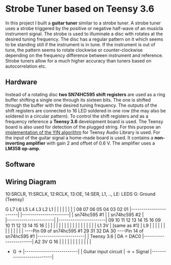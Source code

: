 # Strobe Tuner based on Teensy 3.6

In this project I built a **guitar tuner** similar to a strobe tuner. A strobe tuner uses a strobe triggered by the positive or negative half-wave of an musicla instrument signal. The strobe is used to illuminate a disc with rotates at the desired tuning frequency. The disc has a regular pattern on it which seems to be standing still if the instrument is in tune. If the instrument is out of tune, the pattern seems to rotate clockwise or counter-clockwise depending on the frequency difference between instrument and reference. Strobe tuners allow for a much higher accuracy than tuners based on autocorrelation etc.

## Hardware
Instead of a rotating disc **two SN74HC595 shift registers** are used as a ring buffer shifting a single one through its sixteen bits. The one is shifted through the buffer with the desired tuning frequency. The outputs of the shift registers are connected to 16 LED soldered in one row (the may also be soldered in a circular pattern).
To control the shift registers and as a frequency reference a **Teensy 3.6** development board is used. The Teensy board is also used for detection of the plugged string. For this purpose an [implementation of the YIN algorithm](https://github.com/duff2013/AudioTuner) for Teensy Audio Library is used.
For the input of the guitar signal a home-made board is used. It contains a **non-inverting amplifier** with gain 2 and offset of 0.6 V. The amplifier uses a **LM358 op-amp**.

## Software

## Wiring Diagram

10:SRCLR, 11:SRCLK, 12:RCLK, 13:OE, 14:SER, L1, .., LE: LEDS
G: Ground (Teensy)

 G  L7 L6 L5 L4 L3 L2 L1
 |  |  |  |  |  |  |  |
 08 07 06 05 04 03 02 01
|-----------------------| |-----------------------|
|    sn74hc595 #1       | |    sn74hc595 #2       |  
|-----------------------| |-----------------------|
 09 10 11 12 13 14 15 16   09 10 11 12 13 14 15 16
    |  |  |  |  |  |  |    |  |  |  |  |  |  |
    |  |  |  |  |  L1 3V   | [same as \#1] |  L9
    |  |  |  |  |          |              |
    |  |  |  |  |          |              ----Pin 09 of sn74hc595 \#1
    29 31 32 DA 30         ----Pin 14 of sn74hc595 \#1
|-----------------------|
|    Teensy 3.6         |  DA = DAC0
|-----------------------|
       A2
 3V G  16
 |  |  |
 |  |  |
 |  |  |
 |  |  |
 +  G  ->
|--------------------------|
| Guitar input circuit     | -> = Signal
|--------------------------|
